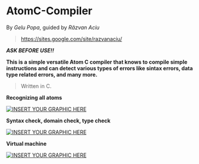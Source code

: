 # AtomC-Compiler

By *Gelu Popa*, guided by *Răzvan Aciu*
>https://sites.google.com/site/razvanaciu/

***ASK BEFORE USE!!***

**This is a simple versatile Atom C compiler that knows to compile simple instructions and can detect various types of errors like sintax errors, data type related errors, and many more.**

>Written in C.

**Recognizing all atoms**

[![INSERT YOUR GRAPHIC HERE](https://imgur.com/MEVfsRd.png)]()


**Syntax check, domain check, type check**

[![INSERT YOUR GRAPHIC HERE](https://imgur.com/id3JFmc.png)]()


**Virtual machine**

[![INSERT YOUR GRAPHIC HERE](https://imgur.com/g3vGU55.png)]()
